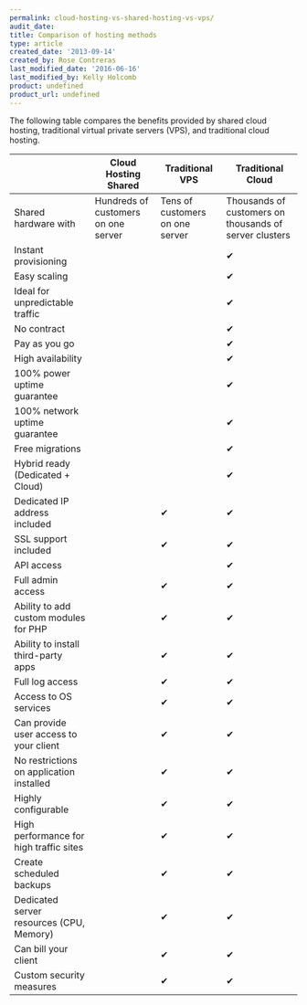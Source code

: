 ```yaml
---
permalink: cloud-hosting-vs-shared-hosting-vs-vps/
audit_date:
title: Comparison of hosting methods
type: article
created_date: '2013-09-14'
created_by: Rose Contreras
last_modified_date: '2016-06-16'
last_modified_by: Kelly Holcomb
product: undefined
product_url: undefined
---
```


The following table compares the benefits provided by shared cloud hosting, traditional virtual private servers (VPS), and traditional cloud hosting.

|                                          | Cloud Hosting Shared                | Traditional VPS                 | Traditional Cloud                                      |
|------------------------------------------|-------------------------------------|---------------------------------|--------------------------------------------------------|
| Shared hardware with                     | Hundreds of customers on one server | Tens of customers on one server | Thousands of customers on thousands of server clusters |
| Instant provisioning                     |                                     |                                 | &#x2714;                                                      |
| Easy scaling                             |                                     |                                 | &#x2714;                                                      |
| Ideal for unpredictable traffic          |                                     |                                 | &#x2714;                                                     |
| No contract                              |                                     |                                 | &#x2714;                                                      |
| Pay as you go                            |                                     |                                 | &#x2714;                                                      |
| High availability                        |                                     |                                 | &#x2714;                                                      |
| 100% power uptime guarantee              |                                     |                                 | &#x2714;                                                      |
| 100% network uptime guarantee            |                                     |                                 | &#x2714;                                                      |
| Free migrations                          |                                     |                                 | &#x2714;                                                      |
| Hybrid ready (Dedicated + Cloud)         |                                     |                                 | &#x2714;                                                      |
| Dedicated IP address included            |                                     | &#x2714;                        | &#x2714;                                                      |
| SSL support included                     |                                     | &#x2714;                        | &#x2714;                                                      |
| API access                               |                                     |                                 | &#x2714;                                                      |
| Full admin access                        |                                     | &#x2714;                        | &#x2714;                                                      |
| Ability to add custom modules for PHP    |                                     | &#x2714;                        | &#x2714;                                                      |
| Ability to install third-party apps      |                                     | &#x2714;                        | &#x2714;                                                      |
| Full log access                          |                                     | &#x2714;                        | &#x2714;                                                      |
| Access to OS services                    |                                     | &#x2714;                        | &#x2714;                                                      |
| Can provide user access to your client   |                                     | &#x2714;                        | &#x2714;                                                      |
| No restrictions on application installed |                                     | &#x2714;                        | &#x2714;                                                      |
| Highly configurable                      |                                     | &#x2714;                        | &#x2714;                                                      |
| High performance for high traffic sites  |                                     | &#x2714;                        | &#x2714;                                                      |
| Create scheduled backups                 |                                     | &#x2714;                        | &#x2714;                                                      |
| Dedicated server resources (CPU, Memory) |                                     | &#x2714;                        | &#x2714;                                                      |
| Can bill your client                     |                                     | &#x2714;                        | &#x2714;                                                      |
| Custom security measures                 |                                     | &#x2714;                        | &#x2714;                                                      |
